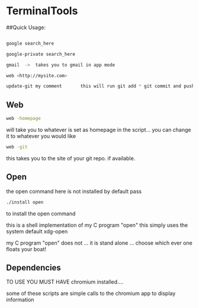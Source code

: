 # TerminalTools 

##Quick Usage:
```bash

google search_here

google-private search_here

gmail  ->  takes you to gmail in app mode

web <http://mysite.com>

update-git my comment 		this will run git add * git commit and push for you
```

## Web 

```bash
web -homepage 
```
 will take you to whatever is set as homepage in the script... you can change it to whatever you would like 
```bash
web -git 
```
this takes you to the site of your git repo. if available.



## Open

the open command here is not installed by default 
pass 
```bash
./install open 
```
to install the open command

this is a shell implementation of my C program "open"
this simply uses the system default xdg-open 

my C program "open" does not ... it is stand alone ...
choose which ever one floats your boat!


## Dependencies 

TO USE YOU MUST HAVE chromium installed....

some of these scripts are simple calls to the chromium app to display information


